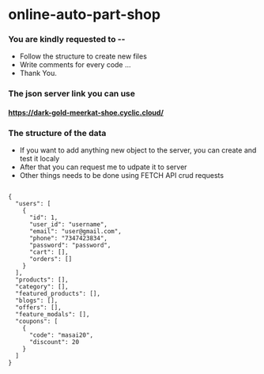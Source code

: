 # online-auto-part-shop

### You are kindly requested to --

- Follow the structure to create new files
- Write comments for every code ...
- Thank You.

### The json server link you can use

#### https://dark-gold-meerkat-shoe.cyclic.cloud/

### The structure of the data

- If you want to add anything new object to the server, you can create and test it localy
- After that you can request me to udpate it to server
- Other things needs to be done using FETCH API crud requests

<code>
{
  "users": [
    {
      "id": 1,
      "user_id": "username",
      "email": "user@gmail.com",
      "phone": "7347423834",
      "password": "password",
      "cart": [],
      "orders": []
    }
  ],
  "products": [],
  "category": [],
  "featured_products": [],
  "blogs": [],
  "offers": [],
  "feature_modals": [],
  "coupons": [
    {
      "code": "masai20",
      "discount": 20
    }
  ]
}
</code>
